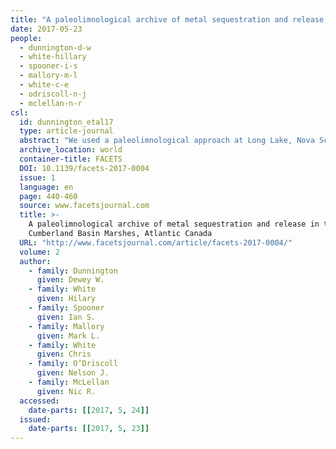 ```yaml
---
title: "A paleolimnological archive of metal sequestration and release in the Cumberland Basin Marshes, Atlantic Canada"
date: 2017-05-23
people:
  - dunnington-d-w
  - white-hillary
  - spooner-i-s
  - mallory-m-l
  - white-c-e
  - odriscoll-n-j
  - mclellan-n-r
csl:
  id: dunnington_etal17
  type: article-journal
  abstract: "We used a paleolimnological approach at Long Lake, Nova Scotia, to construct a 10 500-year record of metal deposition in lakebed sediments and elucidate the influence of both natural and anthropogenic environmental changes. Aquatic sediment concentrations of mercury (Hg), arsenic (As), and chromium (Cr) in Long Lake fluctuated substantially and, during some periods, exceeded guidelines for the protection of aquatic life. Increases in lead (Pb), Hg, Cr, trace metals, and nitrogen stable isotopes (δ15N) were broadly coincident with a period of widespread drying from ca. 8000 to 4000\_cal BP and were likely a consequence of regional fires. From ca. 4000\_cal BP until 1700 AD, metal levels in general were low due to decreased erosion, increased precipitation, and reduced fire activity. Water level lowering and forced sediment aggradation (tiding) in the 1800s led to increases in minerogenic Pb and Cr, though fossil fuel combustion also likely contributed to total Pb concentrations. Stratigraphic proxies indicated increased inorganic sedimentation rates, and reduced autochthonous productivity were coincident with lower Hg and As concentrations in the Long Lake sediment. Our data indicate that natural phenomena (fire) can result in sediment contaminant exceedances, that most metals have multiple sources, and that both human-induced disturbance and emissions have contributed to Pb contamination in the last 200 years. In addition, wetter and generally cooler climate appeared to favour lower concentrations of contaminants in lake sediments. Although wetland sediments in the Cumberland Basin Marshes are not heavily polluted with metals, the development of constructed wetlands and the disruption of aquatic sediments have the potential to concentrate, mobilize, and increase the bioavailability of metals."
  archive_location: world
  container-title: FACETS
  DOI: 10.1139/facets-2017-0004
  issue: 1
  language: en
  page: 440-460
  source: www.facetsjournal.com
  title: >-
    A paleolimnological archive of metal sequestration and release in the
    Cumberland Basin Marshes, Atlantic Canada
  URL: "http://www.facetsjournal.com/article/facets-2017-0004/"
  volume: 2
  author:
    - family: Dunnington
      given: Dewey W.
    - family: White
      given: Hilary
    - family: Spooner
      given: Ian S.
    - family: Mallory
      given: Mark L.
    - family: White
      given: Chris
    - family: O’Driscoll
      given: Nelson J.
    - family: McLellan
      given: Nic R.
  accessed:
    date-parts: [[2017, 5, 24]]
  issued:
    date-parts: [[2017, 5, 23]]
---
```

